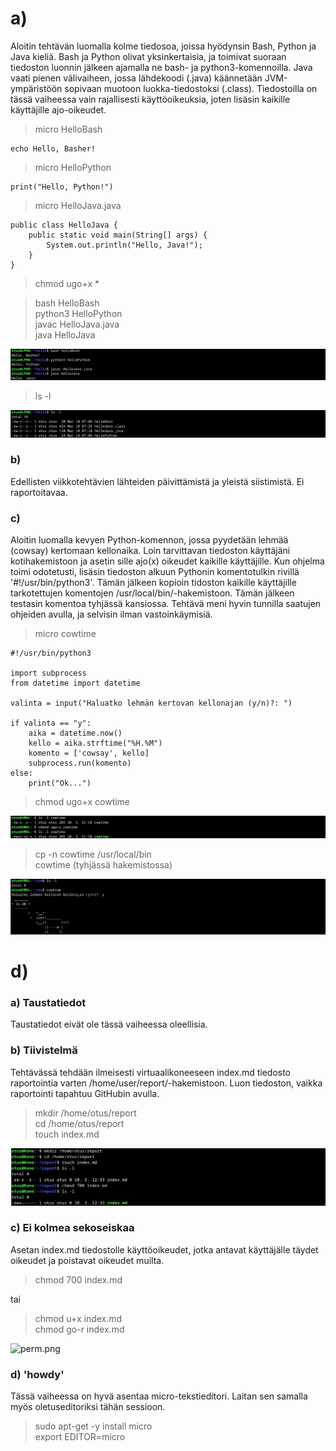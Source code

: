 # a)

Aloitin tehtävän luomalla kolme tiedosoa, joissa hyödynsin Bash, Python ja Java kieliä. Bash ja Python olivat yksinkertaisia, ja toimivat suoraan tiedoston luonnin jälkeen ajamalla ne bash- ja python3-komennoilla. Java vaati pienen välivaiheen, jossa lähdekoodi (.java) käännetään JVM-ympäristöön sopivaan muotoon luokka-tiedostoksi (.class). Tiedostoilla on tässä vaiheessa vain rajallisesti käyttöoikeuksia, joten lisäsin kaikille käyttäjille ajo-oikeudet.

>micro HelloBash

```
echo Hello, Basher!
```

>micro HelloPython

```
print("Hello, Python!")
```

>micro HelloJava.java

```
public class HelloJava {
    public static void main(String[] args) {
        System.out.println("Hello, Java!");
    }
}
```

>chmod ugo+x *

>bash HelloBash  
>python3 HelloPython  
>javac HelloJava.java  
>java HelloJava

![crun.png](crun.png "Running Code")

>ls -l

![cfiles.png](cfiles.png "File permissions")

### b) 

Edellisten viikkotehtävien lähteiden päivittämistä ja yleistä siistimistä. Ei raportoitavaa.

### c)

Aloitin luomalla kevyen Python-komennon, jossa pyydetään lehmää (cowsay) kertomaan kellonaika. Loin tarvittavan tiedoston käyttäjäni kotihakemistoon ja asetin sille ajo(x) oikeudet kaikille käyttäjille. Kun ohjelma toimi odotetusti, lisäsin tiedoston alkuun Pythonin komentotulkin rivillä '#!/usr/bin/python3'. Tämän jälkeen kopioin tidoston kaikille käyttäjille tarkotettujen komentojen /usr/local/bin/-hakemistoon. Tämän jälkeen testasin komentoa tyhjässä kansiossa. Tehtävä meni hyvin tunnilla saatujen ohjeiden avulla, ja selvisin ilman vastoinkäymisiä.

>micro cowtime

```
#!/usr/bin/python3

import subprocess
from datetime import datetime

valinta = input("Haluatko lehmän kertovan kellonajan (y/n)?: ")

if valinta == "y":
	aika = datetime.now()
	kello = aika.strftime("%H.%M")
	komento = ['cowsay', kello]
	subprocess.run(komento)
else:
	print("Ok...")
```

>chmod ugo+x cowtime

![cowp.png](cowp.png "File permissions")

>cp -n cowtime /usr/local/bin  
>cowtime (tyhjässä hakemistossa)

![cowtime.png](cowtime.png "Running Cow")

# d)

### a) Taustatiedot

Taustatiedot eivät ole tässä vaiheessa oleellisia.

### b) Tiivistelmä

Tehtävässä tehdään ilmeisesti virtuaalikoneeseen index.md tiedosto raportointia varten /home/user/report/-hakemistoon. Luon tiedoston, vaikka raportointi tapahtuu GitHubin avulla.

>mkdir /home/otus/report  
>cd /home/otus/report  
>touch index.md

![index.png](index.png "index.md")


### c) Ei kolmea sekoseiskaa

Asetan index.md tiedostolle käyttöoikeudet, jotka antavat käyttäjälle täydet oikeudet ja poistavat oikeudet muilta.

>chmod 700 index.md

tai

>chmod u+x index.md  
>chmod go-r index.md

![perm.png](perm.png "Permissions")

### d) 'howdy'

Tässä vaiheessa on hyvä asentaa micro-tekstieditori. Laitan sen samalla myös oletuseditoriksi tähän sessioon.

>sudo apt-get -y install micro  
>export EDITOR=micro



